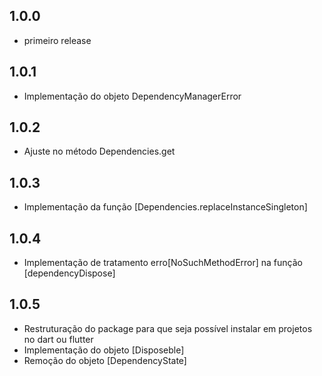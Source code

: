 ## 1.0.0
* primeiro release

## 1.0.1
* Implementação do objeto DependencyManagerError

## 1.0.2
* Ajuste no método Dependencies.get

## 1.0.3
* Implementação da função [Dependencies.replaceInstanceSingleton]

## 1.0.4
* Implementação de tratamento erro[NoSuchMethodError] na função [dependencyDispose] 

## 1.0.5 
* Restruturação do package para que seja possível instalar em projetos no dart ou flutter
* Implementação do objeto [Disposeble]
* Remoção do objeto [DependencyState]